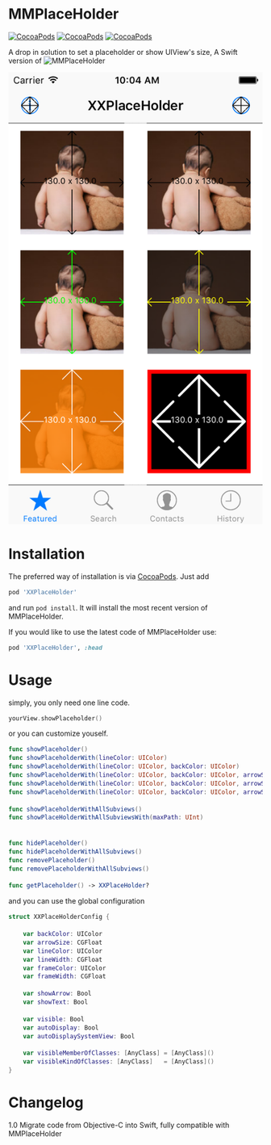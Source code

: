 MMPlaceHolder
=============
[![CocoaPods](https://img.shields.io/cocoapods/v/XXPlaceHolder.svg)]()
[![CocoaPods](https://img.shields.io/cocoapods/p/XXPlaceHolder.svg)]()
[![CocoaPods](https://img.shields.io/cocoapods/l/XXPlaceHolder.svg)]()

A drop in solution to set a placeholder or show UIView's size, A Swift version of ![MMPlaceHolder](https://github.com/adad184/MMPlaceHolder)

![demo](https://raw.githubusercontent.com/adad184/XXPlaceHolder/master/demo.png)

Installation
============

The preferred way of installation is via [CocoaPods](http://cocoapods.org). Just add

```ruby
pod 'XXPlaceHolder'
```

and run `pod install`. It will install the most recent version of MMPlaceHolder.

If you would like to use the latest code of MMPlaceHolder use:

```ruby
pod 'XXPlaceHolder', :head
```

Usage
===============

simply, you only need one line code.

```swift
yourView.showPlaceholder()
```


or you can customize youself.

```swift
func showPlaceholder()
func showPlaceholderWith(lineColor: UIColor)
func showPlaceholderWith(lineColor: UIColor, backColor: UIColor)
func showPlaceholderWith(lineColor: UIColor, backColor: UIColor, arrowSize: CGFloat)
func showPlaceholderWith(lineColor: UIColor, backColor: UIColor, arrowSize: CGFloat, lineWidth: CGFloat)
func showPlaceholderWith(lineColor: UIColor, backColor: UIColor, arrowSize: CGFloat, lineWidth: CGFloat, frameWidth: CGFloat, frameColor: UIColor)

func showPlaceholderWithAllSubviews()
func showPlaceHolderWithAllSubviewsWith(maxPath: UInt)


func hidePlaceholder()
func hidePlaceholderWithAllSubviews()
func removePlaceholder()    
func removePlaceholderWithAllSubviews()

func getPlaceholder() -> XXPlaceHolder?
```
	
	
and you can use the global configuration

```swift
struct XXPlaceHolderConfig {
    
    var backColor: UIColor
    var arrowSize: CGFloat
    var lineColor: UIColor
    var lineWidth: CGFloat
    var frameColor: UIColor
    var frameWidth: CGFloat
    
    var showArrow: Bool
    var showText: Bool

    var visible: Bool
    var autoDisplay: Bool
    var autoDisplaySystemView: Bool
    
    var visibleMemberOfClasses: [AnyClass] = [AnyClass]()
    var visibleKindOfClasses: [AnyClass]   = [AnyClass]()
}
```


Changelog
===============

1.0 Migrate code from Objective-C into Swift, fully compatible with MMPlaceHolder


